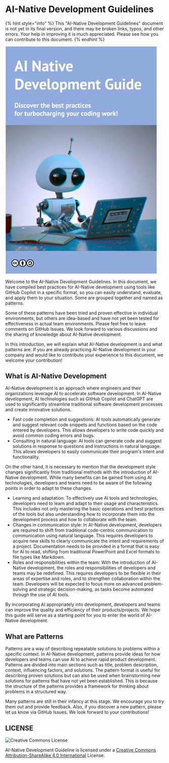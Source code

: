 # AI-Native Development Guidelines

{% hint style="info" %}
This "AI-Native Development Guidelines" document is not yet in its final version, and there may be broken links, typos, and other errors. Your help in improving it is much appreciated. Please see how you can contribute to this document.
{% endhint %}

<img src="../../top.png" width="480px" />

Welcome to the AI-Native Development Guidelines.
In this document, we have compiled best practices for AI-Native development using tools like GitHub Copilot in a specific format, so you can easily understand, evaluate, and apply them to your situation.
Some are grouped together and named as patterns.

Some of these patterns have been tried and proven effective in individual environments, but others are idea-based and have not yet been tested for effectiveness in actual team environments.
Please feel free to leave comments on GitHub Issues. We look forward to various discussions and the sharing of knowledge about AI-Native development.

In this introduction, we will explain what AI-Native development is and what patterns are.
If you are already practicing AI-Native development in your company and would like to contribute your experience to this document, we welcome your contribution!

## What is AI-Native Development

AI-Native development is an approach where engineers and their organizations leverage AI to accelerate software development.
In AI-Native development, AI technologies such as GitHub Copilot and ChatGPT are used to significantly streamline traditional software development processes and create innovative solutions.

* Fast code completion and suggestions: AI tools automatically generate and suggest relevant code snippets and functions based on the code entered by developers. This allows developers to write code quickly and avoid common coding errors and bugs.
* Consulting in natural language: AI tools can generate code and suggest solutions in response to questions and instructions in natural language. This allows developers to easily communicate their program's intent and functionality.

On the other hand, it is necessary to mention that the development style changes significantly from traditional methods with the introduction of AI-Native development.
While many benefits can be gained from using AI technologies, developers and teams need to be aware of the following points in order to adapt to these changes.

* Learning and adaptation: To effectively use AI tools and technologies, developers need to learn and adapt to their usage and characteristics. This includes not only mastering the basic operations and best practices of the tools but also understanding how to incorporate them into the development process and how to collaborate with the team.
* Changes in communication style: In AI-Native development, developers are required to shift from traditional code-centric communication to communication using natural language. This requires developers to acquire new skills to clearly communicate the intent and requirements of a project. Documentation needs to be provided in a format that is easy for AI to read, shifting from traditional PowerPoint and Excel formats to file types like Markdown.
* Roles and responsibilities within the team: With the introduction of AI-Native development, the roles and responsibilities of developers and teams may be redefined. This requires developers to be flexible in their areas of expertise and roles, and to strengthen collaboration within the team. Developers will be expected to focus more on advanced problem-solving and strategic decision-making, as tasks become automated through the use of AI tools.

By incorporating AI appropriately into development, developers and teams can improve the quality and efficiency of their products/projects.
We hope this guide will serve as a starting point for you to enter the world of AI-Native development.

## What are Patterns

Patterns are a way of describing repeatable solutions to problems within a specific context.
In AI-Native development, patterns provide ideas for how developers and teams can use AI to achieve rapid product development.
Patterns are divided into main sections such as title, problem description, context, influencing factors, and solutions.
The pattern format is useful for describing proven solutions but can also be used when brainstorming new solutions for patterns that have not yet been established.
This is because the structure of the patterns provides a framework for thinking about problems in a structured way.

Many patterns are still in their infancy at this stage. We encourage you to try them out and provide feedback.
Also, if you discover a new pattern, please let us know via GitHub Issues. We look forward to your contributions!

## LICENSE

![Creative Commons License](https://i.creativecommons.org/l/by-sa/4.0/88x31.png)

AI-Native Development Guideline is licensed under a [Creative Commons Attribution-ShareAlike 4.0 International](http://creativecommons.org/licenses/by-sa/4.0/) License.
